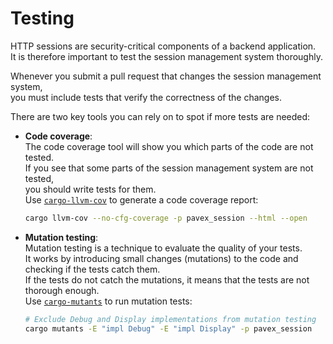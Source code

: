 # Testing

HTTP sessions are security-critical components of a backend application.\
It is therefore important to test the session management system thoroughly.

Whenever you submit a pull request that changes the session management system,\
you must include tests that verify the correctness of the changes.

There are two key tools you can rely on to spot if more tests are needed:

- **Code coverage**:\
  The code coverage tool will show you which parts of the code are not tested.\
  If you see that some parts of the session management system are not tested,\
  you should write tests for them.\
  Use [`cargo-llvm-cov`](https://github.com/taiki-e/cargo-llvm-cov) to generate a code coverage report:

  ```bash
  cargo llvm-cov --no-cfg-coverage -p pavex_session --html --open
  ```
- **Mutation testing**:\
  Mutation testing is a technique to evaluate the quality of your tests.\
  It works by introducing small changes (mutations) to the code and checking if the tests catch them.\
  If the tests do not catch the mutations, it means that the tests are not thorough enough.\
  Use [`cargo-mutants`](https://mutants.rs/welcome.html) to run mutation tests:

  ```bash
  # Exclude Debug and Display implementations from mutation testing
  cargo mutants -E "impl Debug" -E "impl Display" -p pavex_session
  ```
